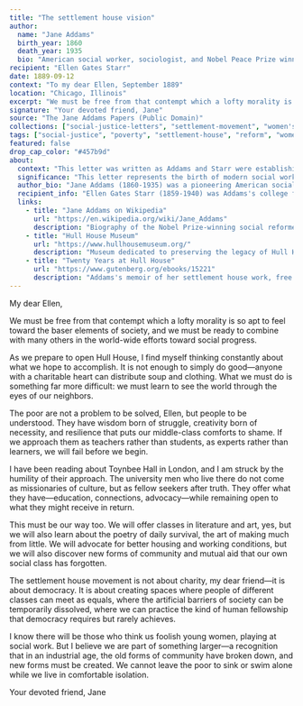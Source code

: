 ```yaml
---
title: "The settlement house vision"
author:
  name: "Jane Addams"
  birth_year: 1860
  death_year: 1935
  bio: "American social worker, sociologist, and Nobel Peace Prize winner who founded Hull House and pioneered social work in America"
recipient: "Ellen Gates Starr"
date: 1889-09-12
context: "To my dear Ellen, September 1889"
location: "Chicago, Illinois"
excerpt: "We must be free from that contempt which a lofty morality is so apt to feel toward the baser elements of society, and we must be ready to combine with many others in the world-wide efforts toward social progress."
signature: "Your devoted friend, Jane"
source: "The Jane Addams Papers (Public Domain)"
collections: ["social-justice-letters", "settlement-movement", "women's-activism"]
tags: ["social-justice", "poverty", "settlement-house", "reform", "women's-work", "urban"]
featured: false
drop_cap_color: "#457b9d"
about:
  context: "This letter was written as Addams and Starr were establishing Hull House, one of the first settlement houses in America. Settlement houses were community centers in poor neighborhoods that provided services and brought together people of different social classes. This letter outlines Addams's philosophy of social work and her vision for bridging class divides."
  significance: "This letter represents the birth of modern social work in America. Addams's approach emphasized living among the poor rather than dispensing charity from afar, understanding social problems through direct experience, and working for systemic change rather than just individual aid. Her settlement house model spread across America and influenced Progressive Era reforms."
  author_bio: "Jane Addams (1860-1935) was a pioneering American social worker, public philosopher, sociologist, and author. She co-founded Hull House in Chicago, one of the first settlement houses in the United States, and was awarded the Nobel Peace Prize in 1931. Her innovative approaches to social welfare and international peace made her a central figure in Progressive Era reform movements."
  recipient_info: "Ellen Gates Starr (1859-1940) was Addams's college friend and co-founder of Hull House. An educator and social reformer, she shared Addams's vision of bringing culture and education to working-class immigrants while learning from their experiences and wisdom."
  links:
    - title: "Jane Addams on Wikipedia"
      url: "https://en.wikipedia.org/wiki/Jane_Addams"
      description: "Biography of the Nobel Prize-winning social reformer"
    - title: "Hull House Museum"
      url: "https://www.hullhousemuseum.org/"
      description: "Museum dedicated to preserving the legacy of Hull House"
    - title: "Twenty Years at Hull House"
      url: "https://www.gutenberg.org/ebooks/15221"
      description: "Addams's memoir of her settlement house work, free online"
---
```


My dear Ellen,

We must be free from that contempt which a lofty morality is so apt to feel toward the baser elements of society, and we must be ready to combine with many others in the world-wide efforts toward social progress.

As we prepare to open Hull House, I find myself thinking constantly about what we hope to accomplish. It is not enough to simply do good—anyone with a charitable heart can distribute soup and clothing. What we must do is something far more difficult: we must learn to see the world through the eyes of our neighbors.

The poor are not a problem to be solved, Ellen, but people to be understood. They have wisdom born of struggle, creativity born of necessity, and resilience that puts our middle-class comforts to shame. If we approach them as teachers rather than students, as experts rather than learners, we will fail before we begin.

I have been reading about Toynbee Hall in London, and I am struck by the humility of their approach. The university men who live there do not come as missionaries of culture, but as fellow seekers after truth. They offer what they have—education, connections, advocacy—while remaining open to what they might receive in return.

This must be our way too. We will offer classes in literature and art, yes, but we will also learn about the poetry of daily survival, the art of making much from little. We will advocate for better housing and working conditions, but we will also discover new forms of community and mutual aid that our own social class has forgotten.

The settlement house movement is not about charity, my dear friend—it is about democracy. It is about creating spaces where people of different classes can meet as equals, where the artificial barriers of society can be temporarily dissolved, where we can practice the kind of human fellowship that democracy requires but rarely achieves.

I know there will be those who think us foolish young women, playing at social work. But I believe we are part of something larger—a recognition that in an industrial age, the old forms of community have broken down, and new forms must be created. We cannot leave the poor to sink or swim alone while we live in comfortable isolation.

Your devoted friend,
Jane